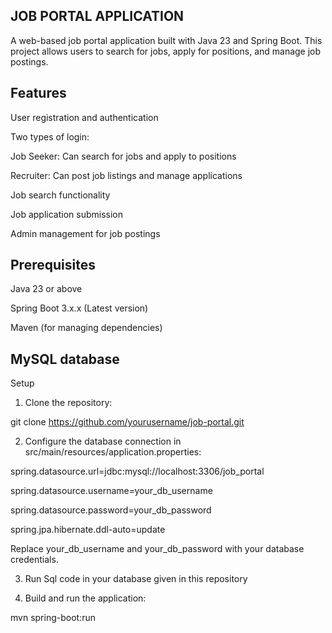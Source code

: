## JOB PORTAL APPLICATION

A web-based job portal application built with Java 23 and Spring Boot. This project allows users to search for jobs, apply for positions, and manage job postings.

## Features

User registration and authentication

Two types of login:

Job Seeker: Can search for jobs and apply to positions

Recruiter: Can post job listings and manage applications

Job search functionality

Job application submission

Admin management for job postings

## Prerequisites
Java 23 or above

Spring Boot 3.x.x (Latest version)

Maven (for managing dependencies)

## MySQL database

Setup
1. Clone the repository:

 git clone https://github.com/yourusername/job-portal.git

2. Configure the database connection in src/main/resources/application.properties:

spring.datasource.url=jdbc:mysql://localhost:3306/job_portal

spring.datasource.username=your_db_username

spring.datasource.password=your_db_password

spring.jpa.hibernate.ddl-auto=update

Replace your_db_username and your_db_password with your database credentials.

3. Run Sql code in your database given in this repository

4. Build and run the application:

mvn spring-boot:run

